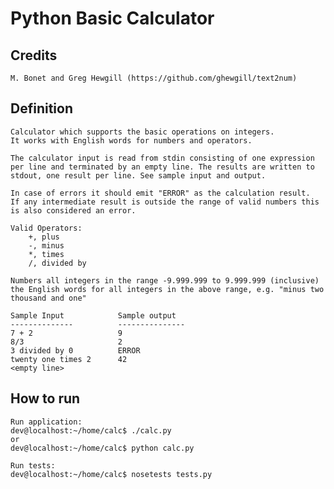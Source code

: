 # Python Basic Calculator

## Credits
	M. Bonet and Greg Hewgill (https://github.com/ghewgill/text2num) 

## Definition

	Calculator which supports the basic operations on integers. 
	It works with English words for numbers and operators.

	The calculator input is read from stdin consisting of one expression 
	per line and terminated by an empty line. The results are written to 
	stdout, one result per line. See sample input and output.

	In case of errors it should emit "ERROR" as the calculation result. 
	If any intermediate result is outside the range of valid numbers this 
	is also considered an error.

	Valid Operators:
		+, plus
		-, minus
		*, times
		/, divided by

	Numbers all integers in the range -9.999.999 to 9.999.999 (inclusive) 
	the English words for all integers in the above range, e.g. "minus two thousand and one"

	Sample Input            Sample output
	--------------          ---------------
	7 + 2                   9
	8/3                     2
	3 divided by 0          ERROR
	twenty one times 2      42
	<empty line>

## How to run
	
	Run application:
	dev@localhost:~/home/calc$ ./calc.py
	or
	dev@localhost:~/home/calc$ python calc.py

	Run tests:
	dev@localhost:~/home/calc$ nosetests tests.py
	
